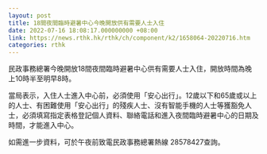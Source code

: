 ```yaml
---
layout: post
title: 18間夜間臨時避暑中心今晚開放供有需要人士入住
date: 2022-07-16 18:08:17.000000000 +08:00
link: https://news.rthk.hk/rthk/ch/component/k2/1658064-20220716.htm
categories: rthk
---
```


民政事務總署今晚開放18間夜間臨時避暑中心供有需要人士入住，開放時間為晚上10時半至明早8時。

當局表示，入住人士進入中心前，必須使用「安心出行」。12歲以下和65歲或以上的人士、有困難使用「安心出行」的殘疾人士、沒有智能手機的人士等獲豁免人士，必須填寫指定表格登記個人資料、聯絡電話和進入夜間臨時避暑中心的日期及時間，才能進入中心。

如需進一步資料，可於午夜前致電民政事務總署熱線 28578427查詢。
